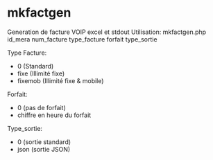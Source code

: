 # mkfactgen
Generation de facture VOIP excel et stdout
Utilisation:
 mkfactgen.php id_mera num_facture type_facture forfait type_sortie

 Type Facture:
  - 0 (Standard)
  - fixe (Illimité fixe)
  - fixemob (Illimité fixe & mobile)

 Forfait:
  - 0 (pas de forfait)
  - chiffre en heure du forfait

 Type_sortie:
  - 0 (sortie standard)
  - json (sortie JSON)
